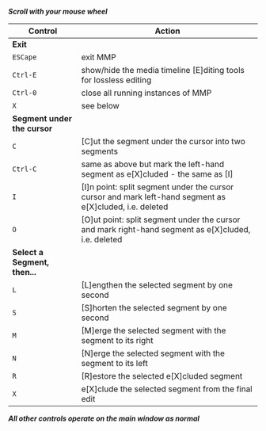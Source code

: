**_Scroll with your mouse wheel_**

Control | Action
------- | ------
**Exit** ||
`ESCape`                | exit MMP
`Ctrl-E`                | show/hide the media timeline [E]diting tools for lossless editing
`Ctrl-0`                | close all running instances of MMP
`X`                     | see below
**Segment under the cursor** ||
`C`                     | [C]ut the segment under the cursor into two segments
`Ctrl-C`                | same as above but mark the left-hand segment as e[X]cluded - the same as [I]
`I`                     | [I]n point: split segment under the cursor cursor and mark left-hand segment as e[X]cluded, i.e. deleted
`O`                     | [O]ut point: split segment under the cursor and mark right-hand segment as e[X]cluded, i.e. deleted
**Select a Segment, then...** || 
`L`                     | [L]engthen the selected segment by one second
`S`                     | [S]horten the selected segment by one second
`M`                     | [M]erge the selected segment with the segment to its right
`N`                     | [N]erge the selected segment with the segment to its left
`R`                     | [R]estore the selected e[X]cluded segment
`X`                     | e[X]clude the selected segment from the final edit

**_All other controls operate on the main window as normal_**